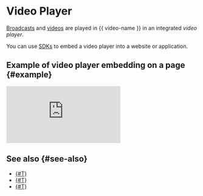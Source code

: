 # Video Player

[Broadcasts](./streams.md) and [videos](./videos.md) are played in {{ video-name }} in an integrated _video player_.

You can use [SDKs](../sdk/index.md) to embed a video player into a website or application.

## Example of video player embedding on a page {#example}

<iframe
    frameborder="0"
    scrolling="no"
    allowfullscreen
    allow="autoplay; fullscreen; encrypted-media; accelerometer; gyroscope; picture-in-picture; clipboard-write; web-share"
    src="https://runtime.video.cloud.yandex.net/player/video/vplvmyqsxi7dlwndvb4y?autoplay=1&mute=true"
></iframe>

## See also {#see-also}
* [{#T}](../operations/video/get-link.md)
* [{#T}](../operations/streams/get-link.md)
* [{#T}](../operations/player-control.md)